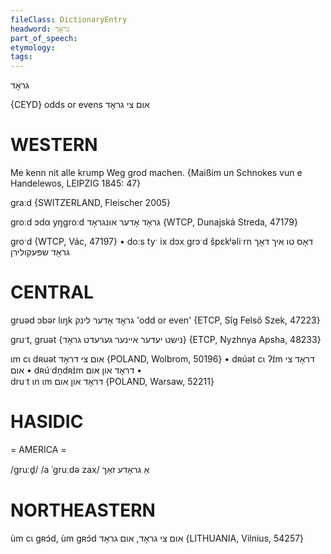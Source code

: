 ```yaml
---
fileClass: DictionaryEntry
headword: גראָד
part_of_speech: 
etymology: 
tags: 
---
```

גראָד

{CEYD}
odds or evens אום צי גראָד

WESTERN
========

Me kenn nit alle krump Weg grod machen.
{Maißim un Schnokes vun e Handelewos, LEIPZIG 1845: 47}

graːd {SWITZERLAND, Fleischer 2005}

groːd ɔdα yŋgroːd גראָד אָדער אונגראָד {WTCP, Dunajská Streda, 47179}

groˑd {WTCP, Vác, 47197}
	•	doːs tyˑ ix dɔx grɔˑd špɛkʲəliˑrn דאָס טו איך דאָך גראָד שפּעקולירן

CENTRAL
========

gruəd ɔbər lɩŋk גראָד אָדער לינק 'odd or even' {ETCP, Sîg Felső Szek, 47223}

gruˑt, gruət {נישט יעדער איינער גערעדט גראָד} {ETCP, Nyzhnya Apsha, 48233}

ɩm cɩ dʀuət אום צי דראָד {POLAND, Wolbrom, 50196}
	•	dʀúət cɩ ʔɪ́m דראָד צי אום
	•	dʀúˑdn̩dʀɪ̀m דראָד און אום
	•	
druˑt ɩn ɩm דראָד און אום {POLAND, Warsaw, 52211}

HASIDIC
=======
= AMERICA = 

/gruːd̥/
/a ˈgruːdə zax/ אַ גראָדע זאַך

NORTHEASTERN
==============

ùm cɩ gʀɔ́d, ùm gʀɔ́d אום צי גראָד, אום גראָד {LITHUANIA, Vilnius, 54257}